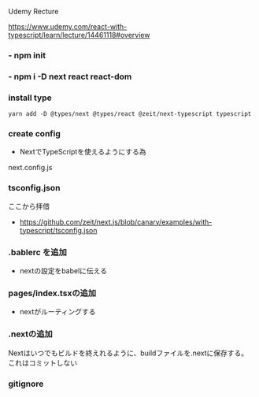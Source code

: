
Udemy Recture

https://www.udemy.com/react-with-typescript/learn/lecture/14461118#overview

### - npm init
### - npm i -D next react react-dom

### install type
`yarn add -D @types/next @types/react @zeit/next-typescript typescript`

### create config
- NextでTypeScriptを使えるようにする為

next.config.js

### tsconfig.json

ここから拝借
- https://github.com/zeit/next.js/blob/canary/examples/with-typescript/tsconfig.json

### .bablerc を追加
- nextの設定をbabelに伝える

### pages/index.tsxの追加
- nextがルーティングする

### .nextの追加
Nextはいつでもビルドを終えれるように、buildファイルを.nextに保存する。
これはコミットしない

### gitignore


